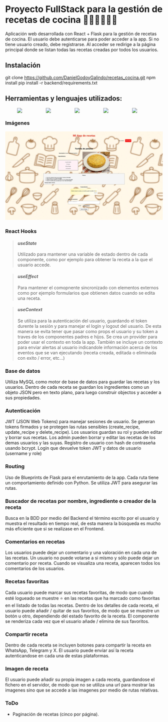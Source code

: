 # Proyecto FullStack para la gestión de recetas de cocina 🥤🥗🍔🍗🍟🥓

Aplicación web desarrollada con React + Flask para la gestión de recetas de cocina. El usuario debe autenticarse para poder acceder a la app. Si no tiene usuario creado, debe registrarse. Al acceder se redirige a la página principal donde se listan todas las recetas creadas por todos los usuarios.

<!-- Personal project developed by Daniel Godoy -->
<!-- https://github.com/DanielGodoyGalindo -->

## Instalación
git clone https://github.com/DanielGodoyGalindo/recetas_cocina.git
npm install
pip install -r backend/requirements.txt

## Herramientas y lenguajes utilizados:
<p style="display:flex; justify-content:center;gap:2rem;">
    <img src="https://cdn.jsdelivr.net/gh/devicons/devicon/icons/typescript/typescript-original.svg" width="60"/>
    <img src="https://cdn.jsdelivr.net/gh/devicons/devicon/icons/react/react-original.svg" width="60"/>
    <img src="https://cdn.jsdelivr.net/gh/devicons/devicon/icons/python/python-original.svg" width="60"/>
    <img src="https://cdn.jsdelivr.net/gh/devicons/devicon/icons/flask/flask-original.svg" width="60"/>
    <img src="https://cdn.jsdelivr.net/gh/devicons/devicon/icons/mysql/mysql-original.svg" width="60"/>
</p>

### Imágenes
![Captura de la App](public/img/github_sample.jpg)

### React Hooks

> #### *useState*
> Utilizado para mantener una variable de estado dentro de cada componente, como por ejemplo para obtener la receta a la que el usuario accede.

> #### *useEffect*
> Para mantener el comopnente sincronizado con elementos externos como por ejemplo formularios que obtienen datos cuando se edita una receta.

> #### *useContext*
> Se utiliza para la autenticación del usuario, guardando el token durente la sesión y para manejar el login y logout del usuario. De esta manera se evita tener que pasar como props el usuario y su token a traves de los componentes padres e hijos. Se crea un provider para poder usar el contexto en toda la app. También se incluye un contexto para enviar alertas al usuario indicandole información acerca de los eventos que se van ejecutando (receta creada, editada o eliminada con exito / error, etc...)

### Base de datos
Utiliza MySQL como motor de base de datos para guardar las recetas y los usuarios. Dentro de cada receta se guardan los ingredientes como un objeto JSON pero en texto plano, para luego construir objectos y acceder a sus propiedades.

### Autenticación
JWT (JSON Web Tokens) para manejar sesiones de usuario. Se generan tokens firmados y se protegen las rutas sensibles (create_recipe, update_recipe y delete_recipe). Los usuarios guardan su rol y pueden editar y borrar sus recetas. Los admin pueden borrar y editar las recetas de los demas usuarios y las suyas. Registro de usuario con hash de contraseña usando bcrypt. Login que devuelve token JWT y datos de usuario (username y role)

### Routing
Uso de Blueprints de Flask para el enrutamiento de la app. Cada ruta tiene un comportamiento definido con Python. Se utiliza JWT para asegurar las rutas.

### Buscador de recetas por nombre, ingrediente o creador de la receta
Busca en la BDD por medio del Backend el término escrito por el usuario y muestra el resultado en tiempo real, de esta manera la búsqueda es mucho más eficiente que si se realizase en el Frontend.

### Comentarios en recetas
Los usuarios puede dejar un comentario y una valoración en cada una de las recetas. Un usuario no puede votarse a si mísmo y sólo puede dejar un comentario por receta. Cuando se visualiza una receta, aparecen todos los comentarios de los usuarios.

### Recetas favoritas
Cada usuario puede marcar sus recetas favoritas, de modo que cuando esté logueado se muestre ⭐ en las recetas que ha marcado como favoritas en el listado de todas las recetas. Dentro de los detalles de cada receta, el usuario puede añadir / quitar de sus favoritos, de modo que se muestre un botón u otro, dependiendo del estado favorito de la receta. El componente se renderiza cada vez que el usuario añade / elimina de sus favoritos.

### Compartir receta
Dentro de cada receta se incluyen botones para compartir la receta en WhatsApp, Telegram y X. El usuario puede enviar así la receta autenticandose en cada una de estas plataformas.

### Imagen de receta
El usuario puede añadir su propia imagen a cada receta, guardandose el fichero en el servidor, de modo que no se utiliza una url para mostrar las imagenes sino que se accede a las imagenes por medio de rutas relativas.

### ToDo
* Paginación de recetas (cinco por página).